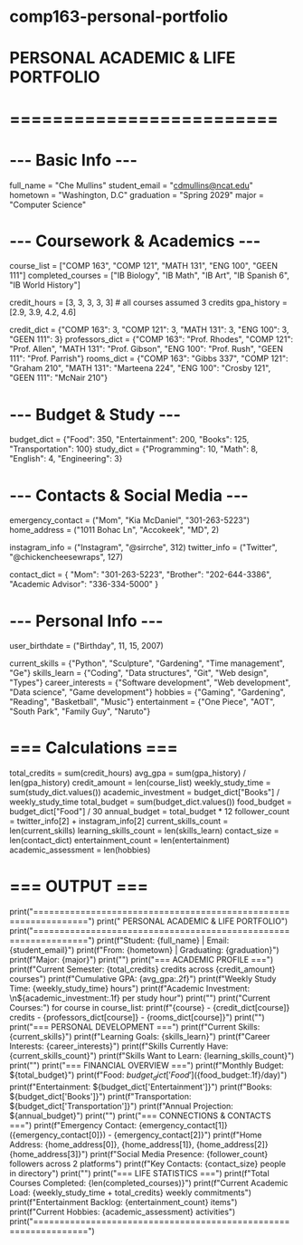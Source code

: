 # comp163-personal-portfolio
# PERSONAL ACADEMIC & LIFE PORTFOLIO
# =========================

# --- Basic Info ---
full_name = "Che Mullins"
student_email = "cdmullins@ncat.edu"
hometown = "Washington, D.C"
graduation = "Spring 2029"
major = "Computer Science"

# --- Coursework & Academics ---
course_list = ["COMP 163", "COMP 121", "MATH 131", "ENG 100", "GEEN 111"]
completed_courses = ["IB Biology", "IB Math", "IB Art", "IB Spanish 6", "IB World History"]

credit_hours = [3, 3, 3, 3, 3]   # all courses assumed 3 credits
gpa_history = [2.9, 3.9, 4.2, 4.6]

credit_dict = {"COMP 163": 3, "COMP 121": 3, "MATH 131": 3, "ENG 100": 3, "GEEN 111": 3}
professors_dict = {"COMP 163": "Prof. Rhodes", "COMP 121": "Prof. Allen",
                   "MATH 131": "Prof. Gibson", "ENG 100": "Prof. Rush", "GEEN 111": "Prof. Parrish"}
rooms_dict = {"COMP 163": "Gibbs 337", "COMP 121": "Graham 210",
              "MATH 131": "Marteena 224", "ENG 100": "Crosby 121", "GEEN 111": "McNair 210"}

# --- Budget & Study ---
budget_dict = {"Food": 350, "Entertainment": 200, "Books": 125, "Transportation": 100}
study_dict = {"Programming": 10, "Math": 8, "English": 4, "Engineering": 3}

# --- Contacts & Social Media ---
emergency_contact = ("Mom", "Kia McDaniel", "301-263-5223")
home_address = ("1011 Bohac Ln", "Accokeek", "MD", 2)

instagram_info = ("Instagram", "@sirrche", 312)
twitter_info = ("Twitter", "@chickencheesewraps", 127)

contact_dict = {
    "Mom": "301-263-5223",
    "Brother": "202-644-3386",
    "Academic Advisor": "336-334-5000"
}

# --- Personal Info ---
user_birthdate = ("Birthday", 11, 15, 2007)

current_skills = {"Python", "Sculpture", "Gardening", "Time management", "Ge"}
skills_learn = {"Coding", "Data structures", "Git", "Web design", "Types"}
career_interests = {"Software development", "Web development", "Data science", "Game development"}
hobbies = {"Gaming", "Gardening", "Reading", "Basketball", "Music"}
entertainment = {"One Piece", "AOT", "South Park", "Family Guy", "Naruto"}

# === Calculations ===
total_credits = sum(credit_hours)
avg_gpa = sum(gpa_history) / len(gpa_history)
credit_amount = len(course_list)
weekly_study_time = sum(study_dict.values())
academic_investment = budget_dict["Books"] / weekly_study_time
total_budget = sum(budget_dict.values())
food_budget = budget_dict["Food"] / 30
annual_budget = total_budget * 12
follower_count = twitter_info[2] + instagram_info[2]
current_skills_count = len(current_skills)
learning_skills_count = len(skills_learn)
contact_size = len(contact_dict)
entertainment_count = len(entertainment)
academic_assessment = len(hobbies)

# === OUTPUT ===
print("================================================================")
print("              PERSONAL ACADEMIC & LIFE PORTFOLIO")
print("================================================================")
print(f"Student: {full_name} | Email: {student_email}")
print(f"From: {hometown} | Graduating: {graduation}")
print(f"Major: {major}")
print("")
print("=== ACADEMIC PROFILE ===")
print(f"Current Semester: {total_credits} credits across {credit_amount} courses")
print(f"Cumulative GPA: {avg_gpa:.2f}")
print(f"Weekly Study Time: {weekly_study_time} hours")
print(f"Academic Investment: \n${academic_investment:.1f} per study hour")
print("")
print("Current Courses:")
for course in course_list:
    print(f"{course} - {credit_dict[course]} credits - {professors_dict[course]} - {rooms_dict[course]}")
print("")
print("=== PERSONAL DEVELOPMENT ===")
print(f"Current Skills: {current_skills}")
print(f"Learning Goals: {skills_learn}")
print(f"Career Interests: {career_interests}")
print(f"Skills Currently Have: {current_skills_count}")
print(f"Skills Want to Learn: {learning_skills_count}")
print("")
print("=== FINANCIAL OVERVIEW ===")
print(f"Monthly Budget: ${total_budget}")
print(f"Food: ${budget_dict['Food']} (${food_budget:.1f}/day)")
print(f"Entertainment: ${budget_dict['Entertainment']}")
print(f"Books: ${budget_dict['Books']}")
print(f"Transportation: ${budget_dict['Transportation']}")
print(f"Annual Projection: ${annual_budget}")
print("")
print("=== CONNECTIONS & CONTACTS ===")
print(f"Emergency Contact: {emergency_contact[1]} ({emergency_contact[0]}) - {emergency_contact[2]}")
print(f"Home Address: {home_address[0]}, {home_address[1]}, {home_address[2]} {home_address[3]}")
print(f"Social Media Presence: {follower_count} followers across 2 platforms")
print(f"Key Contacts: {contact_size} people in directory")
print("")
print("=== LIFE STATISTICS ===")
print(f"Total Courses Completed: {len(completed_courses)}")
print(f"Current Academic Load: {weekly_study_time + total_credits} weekly commitments")
print(f"Entertainment Backlog: {entertainment_count} items")
print(f"Current Hobbies: {academic_assessment} activities")
print("================================================================")
